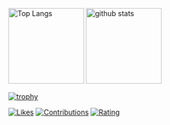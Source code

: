 <p align="left"> 
  <img alt="Top Langs" height="150px" src="https://github-readme-stats.vercel.app/api/top-langs/?username=soso-15315&layout=compact&show_icons=true&theme=onedark" />
  <img alt="github stats" height="150px" src="https://github-readme-stats.vercel.app/api?username=soso-15315&theme=onedark&show_icons=ture" />
</p>


[![trophy](https://github-profile-trophy.vercel.app/?username=soso-15315&theme=onedark&column=7
)](https://github.com/ryo-ma/github-profile-trophy)

[![Likes](https://badgen.org/img/zenn/so_nishimura/likes?style=flat&1)](https://zenn.dev/so_nishimura)
[![Contributions](https://badgen.org/img/qiita/soso_15315/contributions?style=flat&1)](https://qiita.com/soso_15315)
[![Rating](https://badgen.org/img/atcoder/soso15/rating/algorithm?style=flat&1)](https://atcoder.jp/users/soso15?contestType=algo)

